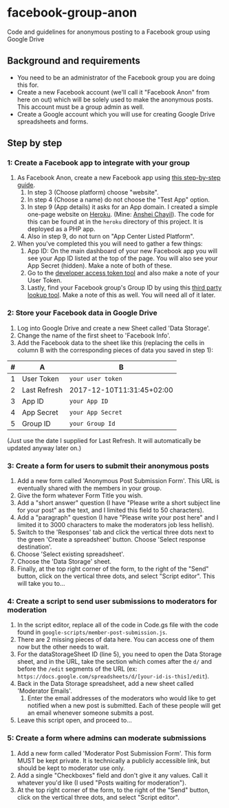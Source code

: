 # facebook-group-anon
Code and guidelines for anonymous posting to a Facebook group using Google Drive

## Background and requirements
* You need to be an administrator of the Facebook group you are doing this for.
* Create a new Facebook account (we'll call it "Facebook Anon" from here on out) which will be solely used to make the anonymous posts. This account must be a group admin as well.
* Create a Google account which you will use for creating Google Drive spreadsheets and forms.

## Step by step
### 1: Create a Facebook app to integrate with your group
1. As Facebook Anon, create a new Facebook app using [this step-by-step guide](https://www.popwebdesign.net/how-to-create-facebook-app.html). 
    1. In step 3 (Choose platform) choose "website".
    1. In step 4 (Choose a name) do not choose the "Test App" option.
    1. In step 9 (App details) it asks for an App domain. I created a simple one-page website on [Heroku](https://www.heroku.com/). (Mine: [Anshei Chayil](https://anshei-chayil-anon.herokuapp.com/)). The code for this can be found at in the `heroku` directory of this project. It is deployed as a PHP app.
    1. Also in step 9, do not turn on "App Center Listed Platform".
1. When you've completed this you will need to gather a few things:
    1. App ID: On the main dashboard of your new Facebook app you will see your App ID listed at the top of the page. You will also see your App Secret (hidden). Make a note of both of these. 
    1. Go to the [developer access token tool](https://developers.facebook.com/tools/accesstoken/) and also make a note of your User Token.
    1. Lastly, find your Facebook group's Group ID by using this [third party lookup tool](http://lookup-id.com/#). Make a note of this as well. You will need all of it later.
    
### 2: Store your Facebook data in Google Drive
1. Log into Google Drive and create a new Sheet called 'Data Storage'.
1. Change the name of the first sheet to 'Facebook Info'.
1. Add the Facebook data to the sheet like this (replacing the cells in column B with the corresponding pieces of data you saved in step 1): 

#|A | B
--- | --- | ---
1 | User Token | `your user token`
2 | Last Refresh | 2017-12-10T11:31:45+02:00
3 | App ID | `your App ID`
4 | App Secret | `your App Secret`
5 | Group ID | `your Group Id`

(Just use the date I supplied for Last Refresh. It will automatically be updated anyway later on.)

### 3: Create a form for users to submit their anonymous posts
1. Add a new form called 'Anonymous Post Submission Form'. This URL is eventually shared with the members in your group.
1. Give the form whatever Form Title you wish.
1. Add a "short answer" question (I have "Please write a short subject line for your post" as the text, and I limited this field to 50 characters).
1. Add a "paragraph" question (I have "Please write your post here" and I limited it to 3000 characters to make the moderators job less hellish).
1. Switch to the 'Responses' tab and click the vertical three dots next to the green 'Create a spreadsheet' button. Choose 'Select response destination'.
1. Choose 'Select existing spreadsheet'.
1. Choose the 'Data Storage' sheet.
1. Finally, at the top right corner of the form, to the right of the "Send" button, click on the vertical three dots, and select "Script editor". This will take you to...

### 4: Create a script to send user submissions to moderators for moderation
1. In the script editor, replace all of the code in Code.gs file with the code found in `google-scripts/member-post-submission.js`.
1. There are 2 missing pieces of data here. You can access one of them now but the other needs to wait.
1. For the dataStorageSheet ID (line 5), you need to open the Data Storage sheet, and in the URL, take the section which comes after the `d/` and before the `/edit` segments of the URL (ex: `https://docs.google.com/spreadsheets/d/[your-id-is-this]/edit`).
1. Back in the Data Storage spreadsheet, add a new sheet called 'Moderator Emails'.
    1. Enter the email addresses of the moderators who would like to get notified when a new post is submitted. Each of these people will get an email whenever someone submits a post.
1. Leave this script open, and proceed to... 

### 5: Create a form where admins can moderate submissions
1. Add a new form called 'Moderator Post Submission Form'. This form MUST be kept private. It is technically a publicly accessible link, but should be kept to moderator use only.
1. Add a single "Checkboxes" field and don't give it any values. Call it whatever you'd like (I used "Posts waiting for moderation").
1. At the top right corner of the form, to the right of the "Send" button, click on the vertical three dots, and select "Script editor".



















